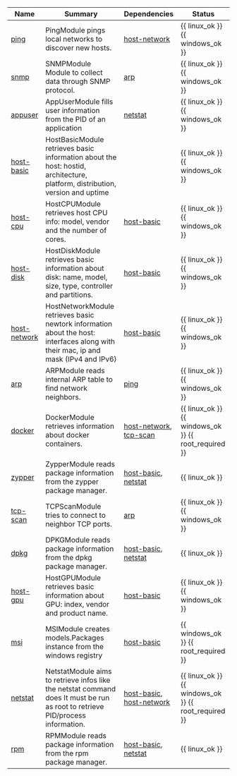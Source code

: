 | Name | Summary | Dependencies | Status |
|------|---------|--------------|--------|
| [ping](ping.md)   | PingModule pings local networks to discover new hosts.      | [host-network](host_network.md)           | {{ linux_ok }} {{ windows_ok }}     |
| [snmp](snmp.md)   | SNMPModule Module to collect data through SNMP protocol.      | [arp](arp.md)           | {{ linux_ok }} {{ windows_ok }}     |
| [appuser](appuser.md)   | AppUserModule fills user information from the PID of an application      | [netstat](netstat.md)           | {{ linux_ok }} {{ windows_ok }}     |
| [host-basic](host_basic.md)   | HostBasicModule retrieves basic information about the host: hostid, architecture, platform, distribution, version and uptime      |            | {{ linux_ok }} {{ windows_ok }}     |
| [host-cpu](host_cpu.md)   | HostCPUModule retrieves host CPU info: model, vendor and the number of cores.      | [host-basic](host_basic.md)           | {{ linux_ok }} {{ windows_ok }}     |
| [host-disk](host_disk.md)   | HostDiskModule retrieves basic information about disk: name, model, size, type, controller and partitions.      | [host-basic](host_basic.md)           | {{ linux_ok }} {{ windows_ok }}     |
| [host-network](host_network.md)   | HostNetworkModule retrieves basic newtork information about the host: interfaces along with their mac, ip and mask (IPv4 and IPv6)      | [host-basic](host_basic.md)           | {{ linux_ok }} {{ windows_ok }}     |
| [arp](arp.md)   | ARPModule reads internal ARP table to find network neighbors.      | [ping](ping.md)           | {{ linux_ok }} {{ windows_ok }}     |
| [docker](docker.md)   | DockerModule retrieves information about docker containers.      | [host-network](host_network.md), [tcp-scan](tcp_scan.md)           | {{ linux_ok }} {{ windows_ok }} {{ root_required }}     |
| [zypper](zypper.md)   | ZypperModule reads package information from the zypper package manager.      | [host-basic](host_basic.md), [netstat](netstat.md)           | {{ linux_ok }}     |
| [tcp-scan](tcp_scan.md)   | TCPScanModule tries to connect to neighbor TCP ports.      | [arp](arp.md)           | {{ linux_ok }} {{ windows_ok }}     |
| [dpkg](dpkg.md)   | DPKGModule reads package information from the dpkg package manager.      | [host-basic](host_basic.md), [netstat](netstat.md)           | {{ linux_ok }}     |
| [host-gpu](host_gpu.md)   | HostGPUModule retrieves basic information about GPU: index, vendor and product name.      | [host-basic](host_basic.md)           | {{ linux_ok }} {{ windows_ok }}     |
| [msi](msi.md)   | MSIModule creates models.Packages instance from the windows registry      | [host-basic](host_basic.md)           | {{ windows_ok }} {{ root_required }}     |
| [netstat](netstat.md)   | NetstatModule aims to retrieve infos like the netstat command does It must be run as root to retrieve PID/process information.      | [host-basic](host_basic.md), [host-network](host_network.md)           | {{ linux_ok }} {{ windows_ok }} {{ root_required }}     |
| [rpm](rpm.md)   | RPMModule reads package information from the rpm package manager.      | [host-basic](host_basic.md), [netstat](netstat.md)           | {{ linux_ok }}     |